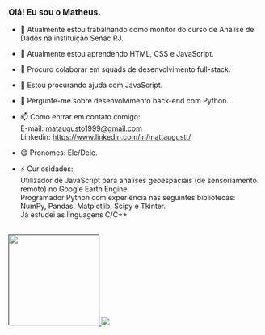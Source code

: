 ### Olá! Eu sou o Matheus.

- 🔭 Atualmente estou trabalhando como monitor do curso de Análise de Dados na instituição Senac RJ.
- 🌱 Atualmente estou aprendendo HTML, CSS e JavaScript.
- 👯 Procuro colaborar em squads de desenvolvimento full-stack.
- 🤔 Estou procurando ajuda com JavaScript.
- 💬 Pergunte-me sobre desenvolvimento back-end com Python.
- 📫 Como entrar em contato comigo: <br>
E-mail: mataugusto1999@gmail.com <br>
Linkedin: https://www.linkedin.com/in/mattaugustt/ <br>

- 😄 Pronomes: Ele/Dele.
- ⚡ Curiosidades: <br>
Utilizador de JavaScript para analises geoespaciais (de sensoriamento remoto) no Google Earth Engine. <br>
Programador Python com experiência nas seguintes bibliotecas: NumPy, Pandas, Matplotlib, Scipy e Tkinter. <br>
Já estudei as linguagens C/C++
<br>

<div>
  <a href=''>
    <img height='180cm' src='https://github-readme-stats.vercel.app/api?username=mattaugustt&show_icons=true&theme=radical&include_all_commits=true&count_private=true'/>
    <img heght='200cm' src='https://github-readme-stats.vercel.app/api/top-langs/?username=mattaugustt&layout=compact'/>
</div>

<div style="display: inline_block">
  
</div>
